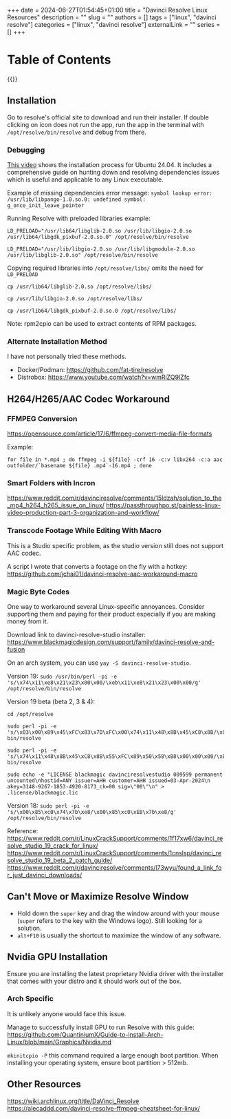 +++ 
date = 2024-06-27T01:54:45+01:00
title = "Davinci Resolve Linux Resources"
description = ""
slug = ""
authors = []
tags = ["linux", "davinci resolve"]
categories = ["linux", "davinci resolve"]
externalLink = ""
series = []
+++

# Table of Contents

{{<toc>}}

## Installation

Go to resolve's official site to download and run their installer. If double clicking on icon does not run the app, run the app in the terminal with `/opt/resolve/bin/resolve` and debug from there.

### Debugging

[This video](https://www.youtube.com/watch?v=Y87MFmcy3lc) shows the installation process for Ubuntu 24.04. It includes a comprehensive guide on hunting down and resolving dependencies issues which is useful and applicable to any Linux executable.

Example of missing dependencies error message: `symbol lookup error: /usr/lib/libpango-1.0.so.0: undefined symbol: g_once_init_leave_pointer`

Running Resolve with preloaded libraries example:

```
LD_PRELOAD="/usr/lib64/libglib-2.0.so /usr/lib/libgio-2.0.so /usr/lib64/libgdk_pixbuf-2.0.so.0" /opt/resolve/bin/resolve
```

```
LD_PRELOAD="/usr/lib/libgio-2.0.so /usr/lib/libgmodule-2.0.so /usr/lib/libglib-2.0.so" /opt/resolve/bin/resolve
```

Copying required libraries into `/opt/resolve/libs/` omits the need for `LD_PRELOAD`

```
cp /usr/lib64/libglib-2.0.so /opt/resolve/libs/

cp /usr/lib/libgio-2.0.so /opt/resolve/libs/

cp /usr/lib64/libgdk_pixbuf-2.0.so.0 /opt/resolve/libs/
```

Note: rpm2cpio can be used to extract contents of RPM packages.

### Alternate Installation Method

I have not personally tried these methods.

- Docker/Podman: https://github.com/fat-tire/resolve
- Distrobox: https://www.youtube.com/watch?v=wmRiZQ9IZfc

## H264/H265/AAC Codec Workaround

### FFMPEG Conversion

https://opensource.com/article/17/6/ffmpeg-convert-media-file-formats

Example:

```
for file in *.mp4 ; do ffmpeg -i ${file} -crf 16 -c:v libx264 -c:a aac outfolder/`basename ${file} .mp4`-16.mp4 ; done
```

### Smart Folders with Incron

https://www.reddit.com/r/davinciresolve/comments/15ldzah/solution_to_the_mp4_h264_h265_issue_on_linux/
https://passthroughpo.st/painless-linux-video-production-part-3-organization-and-workflow/

### Transcode Footage While Editing With Macro

This is a Studio specific problem, as the studio version still does not support AAC codec.

A script I wrote that converts a footage on the fly with a hotkey: https://github.com/jchai01/davinci-resolve-aac-workaround-macro

### Magic Byte Codes

One way to workaround several Linux-specific annoyances. Consider supporting them and paying for their product especially if you are making money from it.

Download link to davinci-resolve-studio installer: https://www.blackmagicdesign.com/support/family/davinci-resolve-and-fusion

On an arch system, you can use `yay -S davinci-resolve-studio`.

Version 19:
`sudo /usr/bin/perl -pi -e 's/\x74\x11\xe8\x21\x23\x00\x00/\xeb\x11\xe8\x21\x23\x00\x00/g' /opt/resolve/bin/resolve`

Version 19 beta (beta 2, 3 & 4):

```
cd /opt/resolve

sudo perl -pi -e 's/\x03\x00\x89\x45\xFC\x83\x7D\xFC\x00\x74\x11\x48\x8B\x45\xC8\x8B/\x03\x00\x89\x45\xFC\x83\x7D\xFC\x00\xEB\x11\x48\x8B\x45\xC8\x8B/g' bin/resolve

sudo perl -pi -e 's/\x74\x11\x48\x8B\x45\xC8\x8B\x55\xFC\x89\x50\x58\xB8\x00\x00\x00/\xEB\x11\x48\x8B\x45\xC8\x8B\x55\xFC\x89\x50\x58\xB8\x00\x00\x00/g' bin/resolve

sudo echo -e "LICENSE blackmagic davinciresolvestudio 009599 permanent uncounted\nhostid=ANY issuer=AHH customer=AHH issued=03-Apr-2024\n akey=3148-9267-1853-4920-8173_ck=00 sig=\"00\"\n" > .license/blackmagic.lic
```

Version 18:
`sudo perl -pi -e 's/\x00\x85\xc0\x74\x7b\xe8/\x00\x85\xc0\xEB\x7b\xe8/g' /opt/resolve/bin/resolve`

Reference:
https://www.reddit.com/r/LinuxCrackSupport/comments/1f17xw6/davinci_resolve_studio_19_crack_for_linux/
https://www.reddit.com/r/LinuxCrackSupport/comments/1cnslsp/davinci_resolve_studio_19_beta_2_patch_guide/
https://www.reddit.com/r/davinciresolve/comments/l73wyu/found_a_link_for_just_davinci_downloads/

## Can't Move or Maximize Resolve Window

- Hold down the `super` key and drag the window around with your mouse (`super` refers to the key with the Windows logo). Still looking for a solution.
- `alt+F10` is usually the shortcut to maximize the window of any software.

## Nvidia GPU Installation

Ensure you are installing the latest proprietary Nvidia driver with the installer that comes with your distro and it should work out of the box.

### Arch Specific

It is unlikely anyone would face this issue.

Manage to successfully install GPU to run Resolve with this guide:
https://github.com/QuantiniumX/Guide-to-install-Arch-Linux/blob/main/Graphics/Nvidia.md

`mkinitcpio -P` this command required a large enough boot partition. When installing your operating system, ensure boot partition > 512mb.

## Other Resources

https://wiki.archlinux.org/title/DaVinci_Resolve
https://alecaddd.com/davinci-resolve-ffmpeg-cheatsheet-for-linux/

